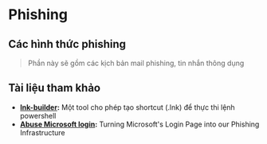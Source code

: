 # Phishing

## Các hình thức phishing

> Phần này sẽ gồm các kịch bản mail phishing, tin nhắn thông dụng

## Tài liệu tham khảo

- **[lnk-builder](https://github.com/idfp/lnk-builder):** Một tool cho phép tạo shortcut (.lnk) để thực thi lệnh powershell
- **[Abuse Microsoft login](https://media.defcon.org/DEF%20CON%2033/DEF%20CON%2033%20presentations/Keanu%20Nys%20-%20Turning%20Microsoft%27s%20Login%20Page%20into%20our%20Phishing%20Infrastructure.pdf):** Turning Microsoft's Login Page into our Phishing Infrastructure

